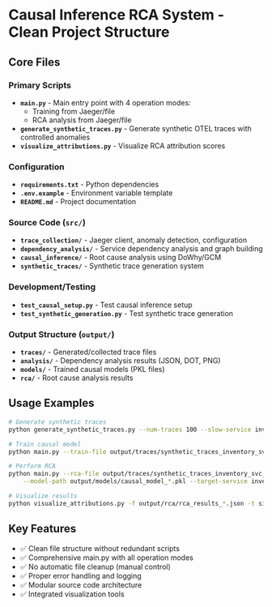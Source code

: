 # Causal Inference RCA System - Clean Project Structure

## Core Files

### Primary Scripts
- **`main.py`** - Main entry point with 4 operation modes:
  - Training from Jaeger/file
  - RCA analysis from Jaeger/file
- **`generate_synthetic_traces.py`** - Generate synthetic OTEL traces with controlled anomalies
- **`visualize_attributions.py`** - Visualize RCA attribution scores

### Configuration
- **`requirements.txt`** - Python dependencies
- **`.env.example`** - Environment variable template
- **`README.md`** - Project documentation

### Source Code (`src/`)
- **`trace_collection/`** - Jaeger client, anomaly detection, configuration
- **`dependency_analysis/`** - Service dependency analysis and graph building
- **`causal_inference/`** - Root cause analysis using DoWhy/GCM
- **`synthetic_traces/`** - Synthetic trace generation system

### Development/Testing
- **`test_causal_setup.py`** - Test causal inference setup
- **`test_synthetic_generation.py`** - Test synthetic trace generation

### Output Structure (`output/`)
- **`traces/`** - Generated/collected trace files
- **`analysis/`** - Dependency analysis results (JSON, DOT, PNG)
- **`models/`** - Trained causal models (PKL files)
- **`rca/`** - Root cause analysis results

## Usage Examples

```bash
# Generate synthetic traces
python generate_synthetic_traces.py --num-traces 100 --slow-service inventory_svc

# Train causal model
python main.py --train-file output/traces/synthetic_traces_inventory_svc_100.json

# Perform RCA
python main.py --rca-file output/traces/synthetic_traces_inventory_svc_100.json \
    --model-path output/models/causal_model_*.pkl --target-service inventory_svc

# Visualize results
python visualize_attributions.py -f output/rca/rca_results_*.json -t single_outlier
```

## Key Features
- ✅ Clean file structure without redundant scripts
- ✅ Comprehensive main.py with all operation modes
- ✅ No automatic file cleanup (manual control)
- ✅ Proper error handling and logging
- ✅ Modular source code architecture
- ✅ Integrated visualization tools
